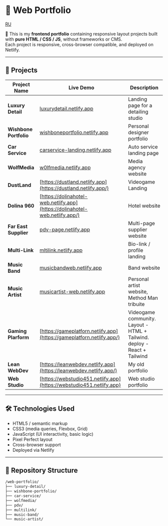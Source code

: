 # 🎨 Web Portfolio

[RU](README_RU.md)

🧩 This is my **frontend portfolio** containing responsive layout projects built with **pure HTML / CSS / JS**, without frameworks or CMS.  
Each project is responsive, cross-browser compatible, and deployed on Netlify.

---

## 🚀 Projects

| Project Name           | Live Demo                                                                   | Description                                                              |
| ---------------------- | --------------------------------------------------------------------------- | ------------------------------------------------------------------------ |
| **Luxury Detail**      | [luxurydetail.netlify.app](https://luxurydetail.netlify.app)                | Landing page for a detailing studio                                      |
| **Wishbone Portfolio** | [wishboneportfolio.netlify.app](https://wishboneportfolio.netlify.app)      | Personal designer portfolio                                              |
| **Car Service**        | [carservice-landing.netlify.app](https://carservice-landing.netlify.app)    | Auto service landing page                                                |
| **WolfMedia**          | [w0lfmedia.netlify.app](https://w0lfmedia.netlify.app/)                     | Media agency website                                                     |
| **DustLand**           | [https://dustland.netlify.app](https://dustland.netlify.app/)               | Videogame Landing                                                        |
| **Dolina 960**         | [https://dolinahotel-web.netlify.app](https://dolinahotel-web.netlify.app/) | Hotel website                                                            |
| **Far East Supplier**  | [pdv-page.netlify.app](https://pdv-page.netlify.app)                        | Multi-page supplier website                                              |
| **Multi-Link**         | [mltilink.netlify.app](https://mltilink.netlify.app/)                       | Bio-link / profile landing                                               |
| **Music Band**         | [musicbandweb.netlify.app](https://musicbandweb.netlify.app/)               | Band website                                                             |
| **Music Artist**       | [musicartist-web.netlify.app](https://musicartist-web.netlify.app/)         | Personal artist website, Method Man tribuite                             |
| **Gaming Plarform**    | [https://gameplatforn.netlify.app](https://gameplatforn.netlify.app/)       | Videogame community. Layout - HTML + Tailwind. deploy - React + Tailwind |
| **Lean WebDev**        | [https://leanwebdev.netlify.app](https://leanwebdev.netlify.app/)           | My old portfolio                                                         |
| **Web Studio**         | [https://webstudio451.netlify.app](https://webstudio451.netlify.app)        | Web studio portfolio                                                     |

---

## 🛠️ Technologies Used

- HTML5 / semantic markup
- CSS3 (media queries, Flexbox, Grid)
- JavaScript (UI interactivity, basic logic)
- Pixel Perfect layout
- Cross-browser support
- Deployed via Netlify

---

## 📁 Repository Structure

```bash
/web-portfolio/
├── luxury-detail/
├── wishbone-portfolio/
├── car-service/
├── wolfmedia/
├── pdv/
├── multilink/
├── music-band/
└── music-artist/
```

